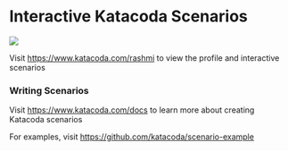# Interactive Katacoda Scenarios

[![](http://shields.katacoda.com/katacoda/rashmi/count.svg)](https://www.katacoda.com/rashmi "Get your profile on Katacoda.com")

Visit https://www.katacoda.com/rashmi to view the profile and interactive scenarios

### Writing Scenarios
Visit https://www.katacoda.com/docs to learn more about creating Katacoda scenarios

For examples, visit https://github.com/katacoda/scenario-example
